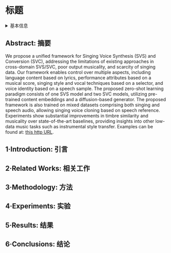 # 标题

<details>
<summary>基本信息</summary>

- 标题: "Everyone-Can-Sing: Zero-Shot Singing Voice Synthesis and Conversion with Speech Reference"
- 作者:
  - 01 Shuqi Dai,
  - 02 Yunyun Wang,
  - 03 Roger B. Dannenberg,
  - 04 Zeyu Jin
- 链接:
  - [ArXiv](https://arxiv.org/abs/2501.13870)
  - [Publication]()
  - [Github]()
  - [Demo](http://everyone-can-sing.github.io/)
- 文件:
  - [ArXiv]()
  - [Publication] #TODO

</details>

## Abstract: 摘要

We propose a unified framework for Singing Voice Synthesis (SVS) and Conversion (SVC), addressing the limitations of existing approaches in cross-domain SVS/SVC, poor output musicality, and scarcity of singing data.
Our framework enables control over multiple aspects, including language content based on lyrics, performance attributes based on a musical score, singing style and vocal techniques based on a selector, and voice identity based on a speech sample.
The proposed zero-shot learning paradigm consists of one SVS model and two SVC models, utilizing pre-trained content embeddings and a diffusion-based generator.
The proposed framework is also trained on mixed datasets comprising both singing and speech audio, allowing singing voice cloning based on speech reference.
Experiments show substantial improvements in timbre similarity and musicality over state-of-the-art baselines, providing insights into other low-data music tasks such as instrumental style transfer.
Examples can be found at: [this http URL](http://everyone-can-sing.github.io/).

## 1·Introduction: 引言

## 2·Related Works: 相关工作

## 3·Methodology: 方法

## 4·Experiments: 实验

## 5·Results: 结果

## 6·Conclusions: 结论